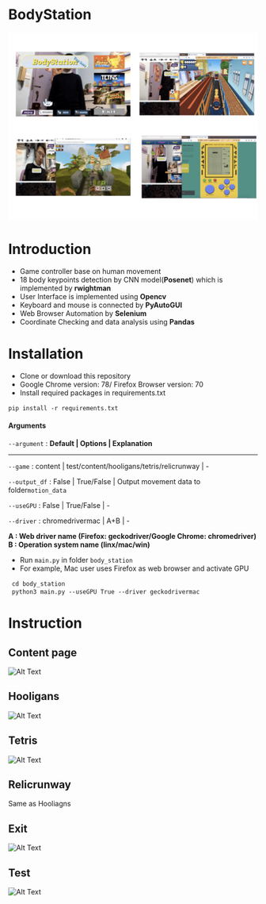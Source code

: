 # BodyStation
![Alt Text](https://github.com/15077693d/readme_image/blob/master/bodystation/bodystation.jpeg)

# Introduction
- Game controller base on human movement
- 18 body keypoints detection by CNN model(**Posenet**) which is implemented by **rwightman**
- User Interface is implemented using **Opencv**
- Keyboard and mouse is connected by **PyAutoGUI**
- Web Browser Automation by **Selenium**
- Coordinate Checking and data analysis using **Pandas**

# Installation
- Clone or download this repository
- Google Chrome version: 78/ Firefox Browser version: 70
- Install required packages in requirements.txt

```
pip install -r requirements.txt
```
#### Arguments

 ``--argument`` : **Default | Options | Explanation**

------------
``--game`` : content | test/content/hooligans/tetris/relicrunway | -

``--output_df`` : False | True/False | Output movement data to folder``motion_data`` 

``--useGPU`` : False | True/False | -

``--driver`` : chromedrivermac |  A+B | -

 **A : Web driver name (Firefox: geckodriver/Google Chrome: chromedriver)
 B : Operation system name (linx/mac/win)**
- Run ```main.py``` in folder ```body_station```
- For example, Mac user uses Firefox as web browser and activate GPU

```
 cd body_station
 python3 main.py --useGPU True --driver geckodrivermac
```
# Instruction
## Content page
![Alt Text](https://github.com/15077693d/readme_image/blob/master/bodystation/content.gif)
## Hooligans
![Alt Text](https://github.com/15077693d/readme_image/blob/master/bodystation/hooligans.gif)
## Tetris
![Alt Text](https://github.com/15077693d/readme_image/blob/master/bodystation/tetris.gif)
## Relicrunway
Same as Hooliagns
## Exit
![Alt Text](https://github.com/15077693d/readme_image/blob/master/bodystation/quit.gif)
## Test
![Alt Text](https://github.com/15077693d/readme_image/blob/master/bodystation/test.gif)
